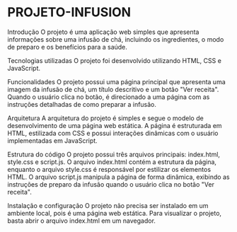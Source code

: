 # PROJETO-INFUSION

Introdução
O projeto é uma aplicação web simples que apresenta informações sobre uma infusão de chá, incluindo os ingredientes, o modo de preparo e os benefícios para a saúde.

Tecnologias utilizadas
O projeto foi desenvolvido utilizando HTML, CSS e JavaScript.

Funcionalidades
O projeto possui uma página principal que apresenta uma imagem da infusão de chá, um título descritivo e um botão "Ver receita". Quando o usuário clica no botão, é direcionado a uma página com as instruções detalhadas de como preparar a infusão.

Arquitetura
A arquitetura do projeto é simples e segue o modelo de desenvolvimento de uma página web estática. A página é estruturada em HTML, estilizada com CSS e possui interações dinâmicas com o usuário implementadas em JavaScript.

Estrutura do código
O projeto possui três arquivos principais: index.html, style.css e script.js. O arquivo index.html contém a estrutura da página, enquanto o arquivo style.css é responsável por estilizar os elementos HTML. O arquivo script.js manipula a página de forma dinâmica, exibindo as instruções de preparo da infusão quando o usuário clica no botão "Ver receita".

Instalação e configuração
O projeto não precisa ser instalado em um ambiente local, pois é uma página web estática. Para visualizar o projeto, basta abrir o arquivo index.html em um navegador.
